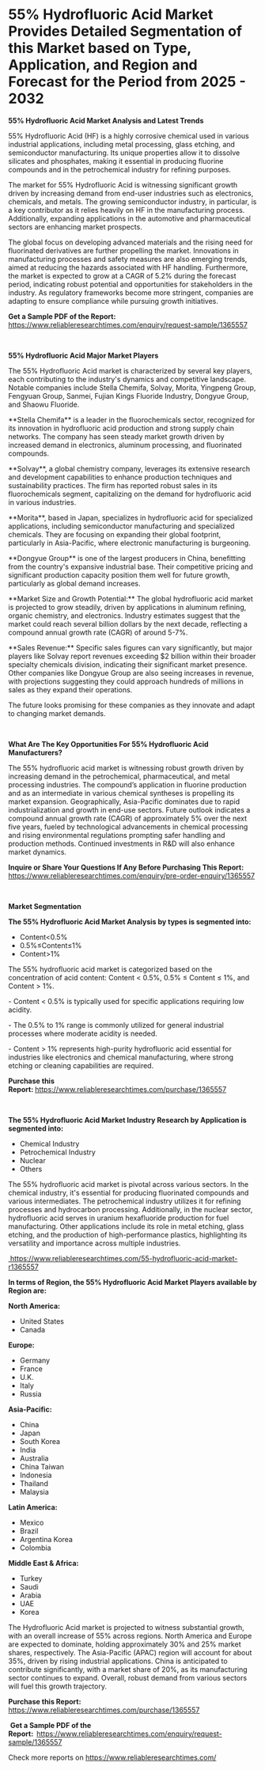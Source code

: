 <p><h1>55% Hydrofluoric Acid Market Provides Detailed Segmentation of this Market based on Type, Application, and Region and Forecast for the Period from 2025 - 2032</h1></p><p><strong>55% Hydrofluoric Acid Market Analysis and Latest Trends</strong></p>
<p><p>55% Hydrofluoric Acid (HF) is a highly corrosive chemical used in various industrial applications, including metal processing, glass etching, and semiconductor manufacturing. Its unique properties allow it to dissolve silicates and phosphates, making it essential in producing fluorine compounds and in the petrochemical industry for refining purposes.</p><p>The market for 55% Hydrofluoric Acid is witnessing significant growth driven by increasing demand from end-user industries such as electronics, chemicals, and metals. The growing semiconductor industry, in particular, is a key contributor as it relies heavily on HF in the manufacturing process. Additionally, expanding applications in the automotive and pharmaceutical sectors are enhancing market prospects.</p><p>The global focus on developing advanced materials and the rising need for fluorinated derivatives are further propelling the market. Innovations in manufacturing processes and safety measures are also emerging trends, aimed at reducing the hazards associated with HF handling. Furthermore, the market is expected to grow at a CAGR of 5.2% during the forecast period, indicating robust potential and opportunities for stakeholders in the industry. As regulatory frameworks become more stringent, companies are adapting to ensure compliance while pursuing growth initiatives.</p></p>
<p><strong>Get a Sample PDF of the Report:&nbsp;</strong> <a href="https://www.reliableresearchtimes.com/enquiry/request-sample/1365557?utm_campaign=2934&utm_medium=2&utm_source=Github&utm_content=ia&utm_term=22032025&utm_id=55-hydrofluoric-acid">https://www.reliableresearchtimes.com/enquiry/request-sample/1365557</a></p>
<p>&nbsp;</p>
<p><strong>55% Hydrofluoric Acid Major Market Players</strong></p>
<p><p>The 55% Hydrofluoric Acid market is characterized by several key players, each contributing to the industry's dynamics and competitive landscape. Notable companies include Stella Chemifa, Solvay, Morita, Yingpeng Group, Fengyuan Group, Sanmei, Fujian Kings Fluoride Industry, Dongyue Group, and Shaowu Fluoride.</p><p>**Stella Chemifa** is a leader in the fluorochemicals sector, recognized for its innovation in hydrofluoric acid production and strong supply chain networks. The company has seen steady market growth driven by increased demand in electronics, aluminum processing, and fluorinated compounds.</p><p>**Solvay**, a global chemistry company, leverages its extensive research and development capabilities to enhance production techniques and sustainability practices. The firm has reported robust sales in its fluorochemicals segment, capitalizing on the demand for hydrofluoric acid in various industries.</p><p>**Morita**, based in Japan, specializes in hydrofluoric acid for specialized applications, including semiconductor manufacturing and specialized chemicals. They are focusing on expanding their global footprint, particularly in Asia-Pacific, where electronic manufacturing is burgeoning.</p><p>**Dongyue Group** is one of the largest producers in China, benefitting from the country's expansive industrial base. Their competitive pricing and significant production capacity position them well for future growth, particularly as global demand increases.</p><p>**Market Size and Growth Potential:** The global hydrofluoric acid market is projected to grow steadily, driven by applications in aluminum refining, organic chemistry, and electronics. Industry estimates suggest that the market could reach several billion dollars by the next decade, reflecting a compound annual growth rate (CAGR) of around 5-7%.</p><p>**Sales Revenue:** Specific sales figures can vary significantly, but major players like Solvay report revenues exceeding $2 billion within their broader specialty chemicals division, indicating their significant market presence. Other companies like Dongyue Group are also seeing increases in revenue, with projections suggesting they could approach hundreds of millions in sales as they expand their operations. </p><p>The future looks promising for these companies as they innovate and adapt to changing market demands.</p></p>
<p>&nbsp;</p>
<p><strong>What Are The Key Opportunities For 55% Hydrofluoric Acid Manufacturers?</strong></p>
<p><p>The 55% hydrofluoric acid market is witnessing robust growth driven by increasing demand in the petrochemical, pharmaceutical, and metal processing industries. The compound’s application in fluorine production and as an intermediate in various chemical syntheses is propelling its market expansion. Geographically, Asia-Pacific dominates due to rapid industrialization and growth in end-use sectors. Future outlook indicates a compound annual growth rate (CAGR) of approximately 5% over the next five years, fueled by technological advancements in chemical processing and rising environmental regulations prompting safer handling and production methods. Continued investments in R&D will also enhance market dynamics.</p></p>
<p><strong>Inquire or Share Your Questions If Any Before Purchasing This Report:</strong> <a href="https://www.reliableresearchtimes.com/enquiry/pre-order-enquiry/1365557?utm_campaign=2934&utm_medium=2&utm_source=Github&utm_content=ia&utm_term=22032025&utm_id=55-hydrofluoric-acid">https://www.reliableresearchtimes.com/enquiry/pre-order-enquiry/1365557</a></p>
<p>&nbsp;</p>
<p><strong>Market Segmentation</strong></p>
<p><strong>The 55% Hydrofluoric Acid Market Analysis by types is segmented into:</strong></p>
<p><ul><li>Content<0.5%</li><li>0.5%≤Content≤1%</li><li>Content>1%</li></ul></p>
<p><p>The 55% hydrofluoric acid market is categorized based on the concentration of acid content: Content < 0.5%, 0.5% ≤ Content ≤ 1%, and Content > 1%. </p><p>- Content < 0.5% is typically used for specific applications requiring low acidity. </p><p>- The 0.5% to 1% range is commonly utilized for general industrial processes where moderate acidity is needed. </p><p>- Content > 1% represents high-purity hydrofluoric acid essential for industries like electronics and chemical manufacturing, where strong etching or cleaning capabilities are required.</p></p>
<p><strong>Purchase this Report:&nbsp;</strong><a href="https://www.reliableresearchtimes.com/purchase/1365557?utm_campaign=2934&utm_medium=2&utm_source=Github&utm_content=ia&utm_term=22032025&utm_id=55-hydrofluoric-acid">https://www.reliableresearchtimes.com/purchase/1365557</a></p>
<p>&nbsp;</p>
<p><strong>The 55% Hydrofluoric Acid Market Industry Research by Application is segmented into:</strong></p>
<p><ul><li>Chemical Industry</li><li>Petrochemical Industry</li><li>Nuclear</li><li>Others</li></ul></p>
<p><p>The 55% hydrofluoric acid market is pivotal across various sectors. In the chemical industry, it's essential for producing fluorinated compounds and various intermediates. The petrochemical industry utilizes it for refining processes and hydrocarbon processing. Additionally, in the nuclear sector, hydrofluoric acid serves in uranium hexafluoride production for fuel manufacturing. Other applications include its role in metal etching, glass etching, and the production of high-performance plastics, highlighting its versatility and importance across multiple industries.</p></p>
<p><a href="https://www.reliableresearchtimes.com/55-hydrofluoric-acid-market-r1365557?utm_campaign=2934&utm_medium=2&utm_source=Github&utm_content=ia&utm_term=22032025&utm_id=55-hydrofluoric-acid">&nbsp;https://www.reliableresearchtimes.com/55-hydrofluoric-acid-market-r1365557</a></p>
<p><strong>In terms of Region, the 55% Hydrofluoric Acid Market Players available by Region are:</strong></p>
<p>
    <p> <strong> North America: </strong>
        <ul>
            <li>United States</li>
            <li>Canada</li>
        </ul>
        </p> 
    <p> <strong> Europe: </strong>
        <ul>
            <li>Germany</li>
            <li>France</li>
            <li>U.K.</li>
            <li>Italy</li>
            <li>Russia</li>
        </ul>
        </p> 
    <p> <strong> Asia-Pacific: </strong>
        <ul>
            <li>China</li>
            <li>Japan</li>
            <li>South Korea</li>
            <li>India</li>
            <li>Australia</li>
            <li>China Taiwan</li>
            <li>Indonesia</li>
            <li>Thailand</li>
            <li>Malaysia</li>
        </ul>
        </p> 
    <p> <strong> Latin America: </strong>
        <ul>
            <li>Mexico</li>
            <li>Brazil</li>
            <li>Argentina Korea</li>
            <li>Colombia</li>
        </ul>
        </p> 
    <p> <strong> Middle East & Africa: </strong>
        <ul>
            <li>Turkey</li>
            <li>Saudi</li>
            <li>Arabia</li>
            <li>UAE</li>
            <li>Korea</li>
        </ul>
    </p>
    </p>
<p><p>The Hydrofluoric Acid market is projected to witness substantial growth, with an overall increase of 55% across regions. North America and Europe are expected to dominate, holding approximately 30% and 25% market shares, respectively. The Asia-Pacific (APAC) region will account for about 35%, driven by rising industrial applications. China is anticipated to contribute significantly, with a market share of 20%, as its manufacturing sector continues to expand. Overall, robust demand from various sectors will fuel this growth trajectory.</p></p>
<p><strong>Purchase this Report: </strong><a href="https://www.reliableresearchtimes.com/purchase/1365557?utm_campaign=2934&utm_medium=2&utm_source=Github&utm_content=ia&utm_term=22032025&utm_id=55-hydrofluoric-acid">https://www.reliableresearchtimes.com/purchase/1365557</a></p>
<p>&nbsp;<strong>Get a Sample PDF of the Report:&nbsp;&nbsp;</strong><a href="https://www.reliableresearchtimes.com/enquiry/request-sample/1365557?utm_campaign=2934&utm_medium=2&utm_source=Github&utm_content=ia&utm_term=22032025&utm_id=55-hydrofluoric-acid">https://www.reliableresearchtimes.com/enquiry/request-sample/1365557</a></p>
<p><strong></strong></p>
<p>Check more reports on <a href="https://www.reliableresearchtimes.com/?utm_campaign=2934&utm_medium=2&utm_source=Github&utm_content=ia&utm_term=22032025&utm_id=55-hydrofluoric-acid">https://www.reliableresearchtimes.com/</a></p>